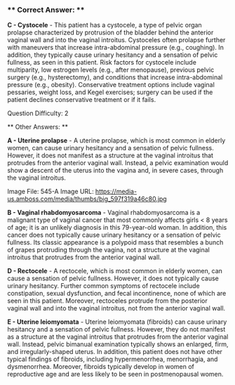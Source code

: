 ### ** Correct Answer: **

**C - Cystocele** - This patient has a cystocele, a type of pelvic organ prolapse characterized by protrusion of the bladder behind the anterior vaginal wall and into the vaginal introitus. Cystoceles often prolapse further with maneuvers that increase intra-abdominal pressure (e.g., coughing). In addition, they typically cause urinary hesitancy and a sensation of pelvic fullness, as seen in this patient. Risk factors for cystocele include multiparity, low estrogen levels (e.g., after menopause), previous pelvic surgery (e.g., hysterectomy), and conditions that increase intra-abdominal pressure (e.g., obesity). Conservative treatment options include vaginal pessaries, weight loss, and Kegel exercises; surgery can be used if the patient declines conservative treatment or if it fails.

Question Difficulty: 2

** Other Answers: **

**A - Uterine prolapse** - A uterine prolapse, which is most common in elderly women, can cause urinary hesitancy and a sensation of pelvic fullness. However, it does not manifest as a structure at the vaginal introitus that protrudes from the anterior vaginal wall. Instead, a pelvic examination would show a descent of the uterus into the vagina and, in severe cases, through the vaginal introitus.

Image File: 545-A
Image URL: https://media-us.amboss.com/media/thumbs/big_597f319a46c80.jpg

**B - Vaginal rhabdomyosarcoma** - Vaginal rhabdomyosarcoma is a malignant type of vaginal cancer that most commonly affects girls < 8 years of age; it is an unlikely diagnosis in this 79-year-old woman. In addition, this cancer does not typically cause urinary hesitancy or a sensation of pelvic fullness. Its classic appearance is a polypoid mass that resembles a bunch of grapes protruding through the vagina, not a structure at the vaginal introitus that protrudes from the anterior vaginal wall.

**D - Rectocele** - A rectocele, which is most common in elderly women, can cause a sensation of pelvic fullness. However, it does not typically cause urinary hesitancy. Further common symptoms of rectocele include constipation, sexual dysfunction, and fecal incontinence, none of which are seen in this patient. Moreover, rectoceles protrude from the posterior vaginal wall and into the vaginal introitus, not from the anterior vaginal wall.

**E - Uterine leiomyomata** - Uterine leiomyomata (fibroids) can cause urinary hesitancy and a sensation of pelvic fullness. However, they do not manifest as a structure at the vaginal introitus that protrudes from the anterior vaginal wall. Instead, pelvic bimanual examination typically shows an enlarged, firm, and irregularly-shaped uterus. In addition, this patient does not have other typical findings of fibroids, including hypermenorrhea, menorrhagia, and dysmenorrhea. Moreover, fibroids typically develop in women of reproductive age and are less likely to be seen in postmenopausal women.

